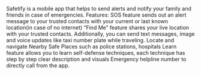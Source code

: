 Safetify is a mobile app that helps to send alerts and notify your family and friends in case of emergencies.
Features:
SOS feature sends out an alert message to your trusted contacts with your current or last known location(in case of no internet)
“Find Me” feature shares your live location with your trusted contacts. Additionally, you can send text messages, image and voice updates like taxi number plate while traveling.
Locate and navigate Nearby Safe Places such as police stations, hospitals
Learn feature allows you to learn self-defense techniques, each technique has step by step clear description and visuals
Emergency helpline number to directly call from the app.
